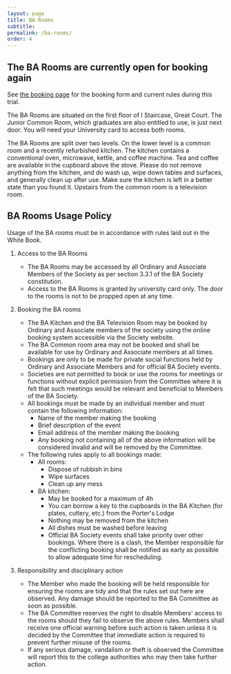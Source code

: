 ```yaml
---
layout: page
title: BA Rooms
subtitle:
permalink: /ba-rooms/
order: 4
---
```


## The BA Rooms are currently open for booking again

See [the booking page](booking/) for the booking form and current rules during this trial.

The BA Rooms are situated on the first floor of I Staircase, Great Court. The Junior Common Room, which graduates are also entitled to use, is just next door. You will need your University card to access both rooms.

The BA Rooms are split over two levels. On the lower level is a common room and a recently refurbished kitchen. The kitchen contains a conventional oven, microwave, kettle, and coffee machine. Tea and coffee are available in the cupboard above the stove. Please do not remove anything from the kitchen, and do wash up, wipe down tables and surfaces, and generally clean up after use. Make sure the kitchen is left in a better state than you found it.
Upstairs from the common room is a television room.



## BA Rooms Usage Policy
Usage of the BA rooms must be in accordance with rules laid out in the White Book.

1. Access to the BA Rooms
	* The BA Rooms may be accessed by all Ordinary and Associate Members of the Society as per section 3.3.1 of the BA Society constitution.
	* Access to the BA Rooms is granted by university card only. The door to the rooms is not to be propped open at any time.

2. Booking the BA rooms
	* The BA Kitchen and the BA Television Room may be booked by Ordinary and Associate members of the society using the online booking system accessible via the Society website.
	* The BA Common room area may not be booked and shall be available for use by Ordinary and Associate members at all times.
	* Bookings are only to be made for private social functions held by Ordinary and Associate Members and for official BA Society events.
	* Societies are not permitted to book or use the rooms for meetings or functions without explicit permission from the Committee where it is felt that such meetings would be relevant and beneficial to Members of the BA Society.
	* All bookings must be made by an individual member and must contain the following information:
		* Name of the member making the booking
		* Brief description of the event
		* Email address of the member making the booking
		* Any booking not containing all of the above information will be considered invalid and will be removed by the Committee.
	* The following rules apply to all bookings made:
		* All rooms:
			* Dispose of rubbish in bins
			* Wipe surfaces
			* Clean up any mess
		* BA kitchen:
			* May be booked for a maximum of 4h
			* You can borrow a key to the cupboards in the BA Kitchen (for plates, cutlery, etc.) from the Porter's Lodge
			* Nothing may be removed from the kitchen
			* All dishes must be washed before leaving
			* Official BA Society events shall take priority over other bookings. Where there is a clash, the Member responsible for the conflicting booking shall be notified as early as possible to allow adequate time for rescheduling.

3. Responsibility and disciplinary action
	* The Member who made the booking will be held responsible for ensuring the rooms are tidy and that the rules set out here are observed. Any damage should be reported to the BA Committee as soon as possible.
	* The BA Committee reserves the right to disable Members' access to the rooms should they fail to observe the above rules. Members shall receive one official warning before such action is taken unless it is decided by the Committee that immediate action is required to prevent further misuse of the rooms.
	* If any serious damage, vandalism or theft is observed the Committee will report this to the college authorities who may then take further action.

